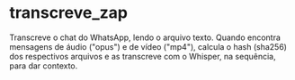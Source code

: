 # transcreve_zap
Transcreve o chat do WhatsApp, lendo o arquivo texto. Quando encontra mensagens de áudio ("opus") e de vídeo ("mp4"), calcula o hash (sha256) dos respectivos arquivos e as transcreve com o Whisper, na sequência, para dar contexto.
